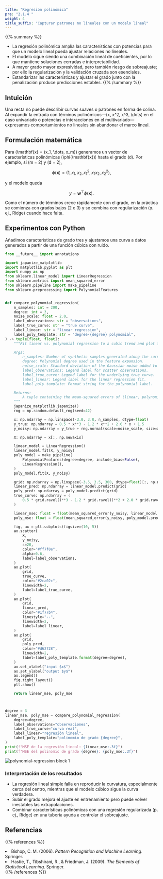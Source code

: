 ```yaml
---
title: "Regresión polinómica"
pre: "2.1.4 "
weight: 4
title_suffix: "Capturar patrones no lineales con un modelo lineal"
---
```


{{% summary %}}
- La regresión polinómica amplía las características con potencias para que un modelo lineal pueda ajustar relaciones no lineales.
- El modelo sigue siendo una combinación lineal de coeficientes, por lo que mantiene soluciones cerradas e interpretabilidad.
- A mayor grado mayor expresividad, pero también riesgo de sobreajuste; por ello la regularización y la validación cruzada son esenciales.
- Estandarizar las características y ajustar el grado junto con la penalización produce predicciones estables.
{{% /summary %}}

## Intuición
Una recta no puede describir curvas suaves o patrones en forma de colina. Al expandir la entrada con términos polinómicos—\(x, x^2, x^3, \dots\) en el caso univariado o potencias e interacciones en el multivariado—expresamos comportamientos no lineales sin abandonar el marco lineal.

## Formulación matemática
Para \(\mathbf{x} = (x_1, \dots, x_m)\) generamos un vector de características polinómicas \(\phi(\mathbf{x})\) hasta el grado \(d\). Por ejemplo, si \(m = 2\) y \(d = 2\),

$$
\phi(\mathbf{x}) = (1, x_1, x_2, x_1^2, x_1 x_2, x_2^2),
$$

y el modelo queda

$$
y = \mathbf{w}^\top \phi(\mathbf{x}).
$$

Como el número de términos crece rápidamente con el grado, en la práctica se comienza con grados bajos (2 o 3) y se combina con regularización (p. ej., Ridge) cuando hace falta.

## Experimentos con Python
Añadimos características de grado tres y ajustamos una curva a datos generados a partir de una función cúbica con ruido.

```python
from __future__ import annotations

import japanize_matplotlib
import matplotlib.pyplot as plt
import numpy as np
from sklearn.linear_model import LinearRegression
from sklearn.metrics import mean_squared_error
from sklearn.pipeline import make_pipeline
from sklearn.preprocessing import PolynomialFeatures


def compare_polynomial_regression(
    n_samples: int = 200,
    degree: int = 3,
    noise_scale: float = 2.0,
    label_observations: str = "observations",
    label_true_curve: str = "true curve",
    label_linear: str = "linear regression",
    label_poly_template: str = "degree-{degree} polynomial",
) -> tuple[float, float]:
    """Fit linear vs. polynomial regression to a cubic trend and plot the results.

    Args:
        n_samples: Number of synthetic samples generated along the curve.
        degree: Polynomial degree used in the feature expansion.
        noise_scale: Standard deviation of the Gaussian noise added to targets.
        label_observations: Legend label for scatter observations.
        label_true_curve: Legend label for the underlying true curve.
        label_linear: Legend label for the linear regression fit.
        label_poly_template: Format string for the polynomial label.

    Returns:
        A tuple containing the mean-squared errors of (linear, polynomial) models.
    """
    japanize_matplotlib.japanize()
    rng = np.random.default_rng(seed=42)

    x: np.ndarray = np.linspace(-3.0, 3.0, n_samples, dtype=float)
    y_true: np.ndarray = 0.5 * x**3 - 1.2 * x**2 + 2.0 * x + 1.5
    y_noisy: np.ndarray = y_true + rng.normal(scale=noise_scale, size=x.shape)

    X: np.ndarray = x[:, np.newaxis]

    linear_model = LinearRegression()
    linear_model.fit(X, y_noisy)
    poly_model = make_pipeline(
        PolynomialFeatures(degree=degree, include_bias=False),
        LinearRegression(),
    )
    poly_model.fit(X, y_noisy)

    grid: np.ndarray = np.linspace(-3.5, 3.5, 300, dtype=float)[:, np.newaxis]
    linear_pred: np.ndarray = linear_model.predict(grid)
    poly_pred: np.ndarray = poly_model.predict(grid)
    true_curve: np.ndarray = (
        0.5 * grid.ravel()**3 - 1.2 * grid.ravel()**2 + 2.0 * grid.ravel() + 1.5
    )

    linear_mse: float = float(mean_squared_error(y_noisy, linear_model.predict(X)))
    poly_mse: float = float(mean_squared_error(y_noisy, poly_model.predict(X)))

    fig, ax = plt.subplots(figsize=(10, 5))
    ax.scatter(
        X,
        y_noisy,
        s=20,
        color="#ff7f0e",
        alpha=0.6,
        label=label_observations,
    )
    ax.plot(
        grid,
        true_curve,
        color="#2ca02c",
        linewidth=2,
        label=label_true_curve,
    )
    ax.plot(
        grid,
        linear_pred,
        color="#1f77b4",
        linestyle="--",
        linewidth=2,
        label=label_linear,
    )
    ax.plot(
        grid,
        poly_pred,
        color="#d62728",
        linewidth=2,
        label=label_poly_template.format(degree=degree),
    )
    ax.set_xlabel("input $x$")
    ax.set_ylabel("output $y$")
    ax.legend()
    fig.tight_layout()
    plt.show()

    return linear_mse, poly_mse



degree = 3
linear_mse, poly_mse = compare_polynomial_regression(
    degree=degree,
    label_observations="observaciones",
    label_true_curve="curva real",
    label_linear="regresión lineal",
    label_poly_template="polinomio de grado {degree}",
)
print(f"MSE de la regresión lineal: {linear_mse:.3f}")
print(f"MSE del polinomio de grado {degree}: {poly_mse:.3f}")

```


![polynomial-regression block 1](/images/basic/regression/polynomial-regression_block01_es.png)

### Interpretación de los resultados
- La regresión lineal simple falla en reproducir la curvatura, especialmente cerca del centro, mientras que el modelo cúbico sigue la curva verdadera.
- Subir el grado mejora el ajuste en entrenamiento pero puede volver inestables las extrapolaciones.
- Combinar características polinómicas con una regresión regularizada (p. ej., Ridge) en una tubería ayuda a controlar el sobreajuste.

## Referencias
{{% references %}}
<li>Bishop, C. M. (2006). <i>Pattern Recognition and Machine Learning</i>. Springer.</li>
<li>Hastie, T., Tibshirani, R., &amp; Friedman, J. (2009). <i>The Elements of Statistical Learning</i>. Springer.</li>
{{% /references %}}
